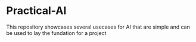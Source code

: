 # Practical-AI
This repository showcases several usecases for AI that are simple and can be used to lay the fundation for a project

